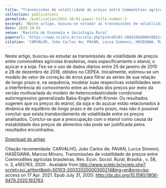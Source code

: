 ```yaml
---
title: "Transmissões de volatilidade de preços entre Commodities agrícolas brasileiras."
collection: publications
permalink: /publication/2015-10-01-paper-title-number-3
excerpt: 'Neste artigo, buscou-se estudar as transmissões de volatilidade de preços entre commodities agrícolas brasileiras, mais especificamente o etanol, o açúcar e a soja. Fez-se o uso de dados diários entre 25 de janeiro de 2010 e 28 de dezembro de 2018, obtidos no CEPEA.'
date: 2020-10-01
venue: 'Revista de Economia e Sociologia Rural'
paperurl: 'https://www.scielo.br/scielo.php?pid=S0103-20032020000300214&script=sci_arttext'
citation: 'CARVALHO, João Carlos de; PAVAN, Lucca Simeoni; HASEGAWA, Marcos Minoru. Transmissões de volatilidade de preços entre Commodities agrícolas brasileiras. Rev. Econ. Sociol. Rural,  Brasília ,  v. 58, n. 3,  e193763,    2020 .'
---
```


Neste artigo, buscou-se estudar as transmissões de volatilidade de preços entre commodities agrícolas brasileiras, mais especificamente o etanol, o açúcar e a soja. Fez-se o uso de dados diários entre 25 de janeiro de 2010 e 28 de dezembro de 2018, obtidos no CEPEA. Inicialmente, estimou-se um modelo de vetor de correção de erros para filtrar as séries de sua relação de longo prazo e, na sequência, modelar suas respectivas volatilidades sem a interferência do comovimento entre as médias dos preços por meio da versão multivariada do modelo de heterocedasticidade condicional autorregressivo generalizado Baba-Engle-Kraft-Kroner. Os resultados sugerem que os preços do etanol, da soja e do açúcar estão relacionados à dinâmica de equilíbrio de longo prazo e de curto prazo, mas não é possível concluir que exista transbordamento de volatilidade entre os preços analisados. Conclui-se que a preocupação com o etanol como causa da instabilidade dos preços de alimentos não pode ser justificada pelos resultados encontrados.

[Download do artigo](https://www.scielo.br/pdf/resr/v58n3/0103-2003-resr-58-3-e193763.pdf)

Citação recomendada: CARVALHO, João Carlos de; PAVAN, Lucca Simeoni; HASEGAWA, Marcos Minoru. Transmissões de volatilidade de preços entre Commodities agrícolas brasileiras. Rev. Econ. Sociol. Rural,  Brasília ,  v. 58, n. 3,  e193763,    2020 .   Available from <http://www.scielo.br/scielo.php?script=sci_arttext&pid=S0103-20032020000300214&lng=en&nrm=iso>. access on  17  Apr.  2021.  Epub July 31, 2020.  http://dx.doi.org/10.1590/1806-9479.2020.193763.
